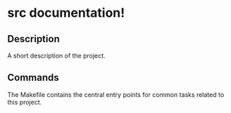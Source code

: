 # src documentation!

## Description

A short description of the project.

## Commands

The Makefile contains the central entry points for common tasks related to this project.

